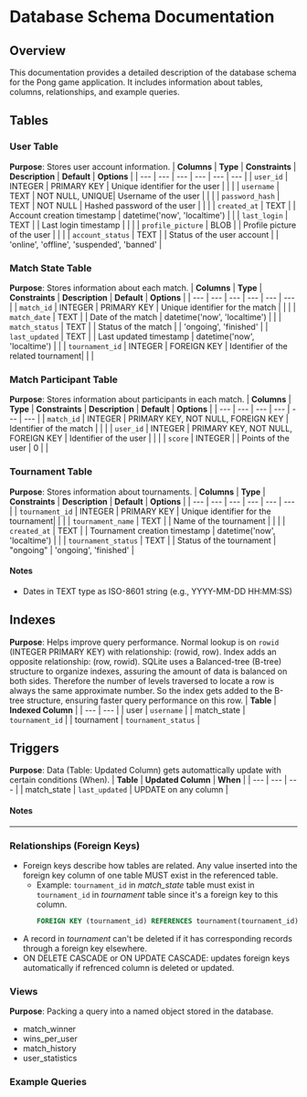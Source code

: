 # Database Schema Documentation

## Overview
This documentation provides a detailed description of the database schema for the Pong game application. It includes information about tables, columns, relationships, and example queries.
## Tables

### User Table
**Purpose**: Stores user account information.
| **Columns** | **Type** | **Constraints** | **Description** | **Default** | **Options** |
| --- | --- | --- | --- | --- | --- |
| `user_id`         | INTEGER    | PRIMARY KEY     | Unique identifier for the user     | | |
| `username`        | TEXT       | NOT NULL, UNIQUE| Username of the user               | | |
| `password_hash`   | TEXT       | NOT NULL        | Hashed password of the user        | | |
| `created_at`      | TEXT       |                 | Account creation timestamp 		| datetime('now', 'localtime') | |
| `last_login`      | TEXT       |                 | Last login timestamp               | | |
| `profile_picture` | BLOB       |                 | Profile picture of the user        | | |
| `account_status`  | TEXT       |                 | Status of the user account         | | 'online', 'offline', 'suspended', 'banned' |

### Match State Table
**Purpose**: Stores information about each match.
| **Columns** | **Type** | **Constraints** | **Description** | **Default** | **Options** |
| --- | --- | --- | --- | --- | --- |
| `match_id`        | INTEGER    | PRIMARY KEY     | Unique identifier for the match    | | |
| `match_date`      | TEXT       |                 | Date of the match 					| datetime('now', 'localtime') | |
| `match_status`    | TEXT       |                 | Status of the match                | | 'ongoing', 'finished' |
| `last_updated`    | TEXT       |                 | Last updated timestamp 			| datetime('now', 'localtime') | |
| `tournament_id`   | INTEGER    | FOREIGN KEY     | Identifier of the related tournament| | |

### Match Participant Table
**Purpose**: Stores information about participants in each match.
| **Columns** | **Type** | **Constraints** | **Description** | **Default** | **Options** |
| --- | --- | --- | --- | --- | --- |
| `match_id`        | INTEGER    | PRIMARY KEY, NOT NULL, FOREIGN KEY        | Identifier of the match            | | |
| `user_id`         | INTEGER    | PRIMARY KEY, NOT NULL, FOREIGN KEY        | Identifier of the user             | | |
| `score`           | INTEGER    |                 | Points of the user 				    | 0 | |

### Tournament Table
**Purpose**: Stores information about tournaments.
| **Columns** | **Type** | **Constraints** | **Description** | **Default** | **Options** |
| --- | --- | --- | --- | --- | --- |
| `tournament_id`           | INTEGER    | PRIMARY KEY     | Unique identifier for the tournament| | |
| `tournament_name`         | TEXT       |                 | Name of the tournament             | | |
| `created_at`              | TEXT       |                 | Tournament creation timestamp 		| datetime('now', 'localtime') | |
| `tournament_status`       | TEXT       |                 | Status of the tournament 			| "ongoing" | 'ongoing', 'finished' |

#### Notes
- Dates in TEXT type as ISO-8601 string (e.g., YYYY-MM-DD HH:MM:SS)

## Indexes
**Purpose**: Helps improve query performance. Normal lookup is on `rowid` (INTEGER PRIMARY KEY) with relationship: (rowid, row). Index adds an opposite relationship: (row, rowid). SQLite uses a Balanced-tree (B-tree) structure to organize indexes, assuring the amount of data is balanced on both sides. Therefore the number of levels traversed to locate a row is always the same approximate number. So the index gets added to the B-tree structure, ensuring faster query performance on this row.
| **Table** | **Indexed Column** |
| --- | --- |
| user | `username` |
| match_state | `tournament_id` |
| tournament | `tournament_status` |

## Triggers
**Purpose**: Data (Table: Updated Column) gets automattically update with certain conditions (When). 
| **Table** | **Updated Column** | **When** |
| --- | --- | --- |
| match_state | `last_updated` | UPDATE on any column |

#### Notes

---

### Relationships (Foreign Keys)
- Foreign keys describe how tables are related. Any value inserted into the foreign key column of one table MUST exist in the referenced table.
	- Example: `tournament_id` in *match_state* table must exist in `tournament_id` in *tournament* table since it's a foreign key to this column. 
		```sql 
		FOREIGN KEY (tournament_id) REFERENCES tournament(tournament_id) [ON DELETE CASCADE];
- A record in *tournament* can't be deleted if it has corresponding records through a foreign key elsewhere.</br>
- ON DELETE CASCADE or ON UPDATE CASCADE: updates foreign keys automatically if refrenced column is deleted or updated.

### Views
**Purpose**: Packing a query into a named object stored in the database.
- match_winner
- wins_per_user
- match_history
- user_statistics

### Example Queries

